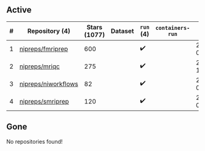 ## Active
| # | Repository (4) | Stars (1077) | Dataset | `run` (4) | `containers-run` | Last Modified |
| --- | --- | --- | --- | --- | --- | --- |
| 1 | [nipreps/fmriprep](https://github.com/nipreps/fmriprep) | 600 |  | :heavy_check_mark: |  | 2024-04-12 04:48:06+00:00 |
| 2 | [nipreps/mriqc](https://github.com/nipreps/mriqc) | 275 |  | :heavy_check_mark: |  | 2024-04-18 14:20:28+00:00 |
| 3 | [nipreps/niworkflows](https://github.com/nipreps/niworkflows) | 82 |  | :heavy_check_mark: |  | 2024-04-18 01:53:00+00:00 |
| 4 | [nipreps/smriprep](https://github.com/nipreps/smriprep) | 120 |  | :heavy_check_mark: |  | 2024-04-12 04:53:44+00:00 |

## Gone
No repositories found!

